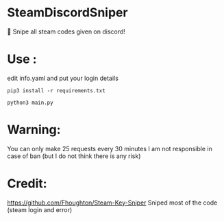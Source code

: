 # SteamDiscordSniper
🦄 Snipe all steam codes given on discord!

# Use :
edit info.yaml and put your login details

```
pip3 install -r requirements.txt
```

```
python3 main.py
```

# Warning:
You can only make 25 requests every 30 minutes
I am not responsible in case of ban (but I do not think there is any risk)

# Credit:

https://github.com/Fhoughton/Steam-Key-Sniper Sniped most of the code (steam login and error)
